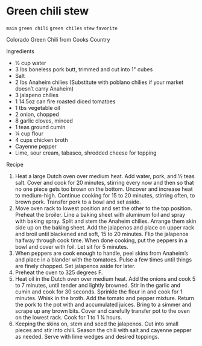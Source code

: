 # Green chili stew

`main` `green chili` `green chiles` `stew` `favorite`

Colorado Green Chili from Cooks Country

Ingredients

- ½ cup water
- 3 lbs boneless pork butt, trimmed and cut into 1" cubes
- Salt
- 2 lbs Anaheim chilies \(Substitute with poblano chilies if your market doesn’t carry Anaheim\)
- 3 jalapeno chilies
- 1 14.5oz can fire roasted diced tomatoes
- 1 tbs vegetable oil
- 2 onion, chopped
- 8 garlic cloves, minced
- 1 teas ground cumin
- ¼ cup flour
- 4 cups chicken broth
- Cayenne pepper
- Lime, sour cream, tabasco, shredded cheese for topping

Recipe

1. Heat a large Dutch oven over medium heat. Add water, pork, and ½ teas salt. Cover and cook for 20 minutes, stirring every now and then so that no one piece gets too brown on the bottom. Uncover and increase heat to medium\-high. Continue cooking for 15 to 20 minutes, stirring often, to brown pork. Transfer pork to a bowl and set aside.
2. Move oven rack to lowest position and set the other to the top position. Preheat the broiler. Line a baking sheet with aluminum foil and spray with baking spray. Split and stem the Anaheim chilies. Arrange them skin side up on the baking sheet. Add the jalapenos and place on upper rack and broil until blackened and soft, 15 to 20 minutes. Flip the jalapenos halfway through cook time. When done cooking, put the peppers in a bowl and cover with foil. Let sit for 5 minutes.
3. When peppers are cook enough to handle, peel skins from Anaheim’s and place in a blander with the tomatoes. Pulse a few times until things are finely chopped. Set jalapenos aside for later.
4. Preheat the oven to 325 degrees F.
5. Heat oil in the Dutch oven over medium heat. Add the onions and cook 5 to 7 minutes, until tender and lightly browned. Stir in the garlic and cumin and cook for 30 seconds. Sprinkle the flour in and cook for 1 minutes. Whisk in the broth. Add the tomato and pepper mixture. Return the pork to the pot with and accumulated juices. Bring to a simmer and scrape up any brown bits. Cover and carefully transfer pot to the oven on the lowest rack. Cook for 1 to 1 ¼ hours.
6. Keeping the skins on, stem and seed the jalapenos. Cut into small pieces and stir into chili. Season the chili with salt and cayenne pepper as needed. Serve with lime wedges and desired toppings.
